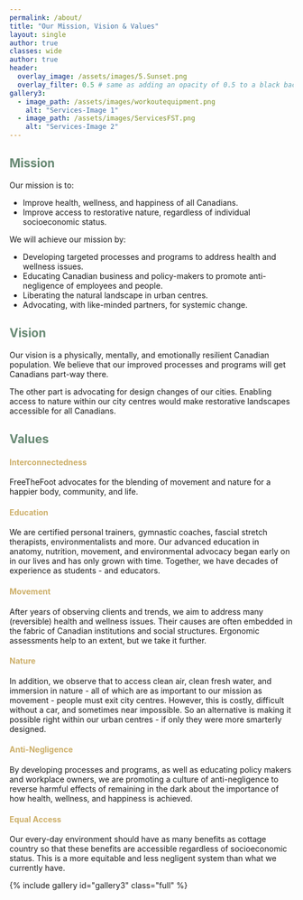 ```yaml
---
permalink: /about/
title: "Our Mission, Vision & Values"
layout: single
author: true
classes: wide
author: true
header:
  overlay_image: /assets/images/5.Sunset.png
  overlay_filter: 0.5 # same as adding an opacity of 0.5 to a black background
gallery3:
  - image_path: /assets/images/workoutequipment.png
    alt: "Services-Image 1"
  - image_path: /assets/images/ServicesFST.png
    alt: "Services-Image 2"
---
```


<h2 style="color:rgb(102, 136, 114);">Mission</h2>

Our mission is to:
<ul>
  <li>Improve health, wellness, and happiness of all Canadians.</li>
  <li>Improve access to restorative nature, regardless of individual socioeconomic status.</li>
</ul>

We will achieve our mission by: 
<ul>
  <li>Developing targeted processes and programs to address health and wellness issues.</li>
  <li>Educating Canadian business and policy-makers to promote anti-negligence of employees and people.</li>
  <li>Liberating the natural landscape in urban centres.</li>
  <li>Advocating, with like-minded partners, for systemic change.</li>
</ul>

<h2 style="color: rgb(102, 136, 114);">Vision</h2>

<p>Our vision is a physically, mentally, and emotionally resilient Canadian population. We believe that our improved processes and programs will get Canadians part-way there.</p> 

<p>The other part is advocating for design changes of our cities. Enabling access to nature within our city centres would make restorative landscapes accessible for all Canadians.</p> 


<h2 style="color: rgb(102, 136, 114);">Values</h2>

<h4 style="color: #cdaf68;">Interconnectedness</h4>
<p>FreeTheFoot advocates for the blending of movement and nature for a happier body, community, and life.</p>

<h4 style="color: #cdaf68;">Education</h4>
<p>We are certified personal trainers, gymnastic coaches, fascial stretch therapists, environmentalists and more. Our advanced education in anatomy, nutrition, movement, and environmental advocacy began early on in our lives and has only grown with time. Together, we have decades of experience as students - and educators.</p> 

<h4 style="color: #cdaf68;">Movement</h4>
After years of observing clients and trends, we aim to address many (reversible) health and wellness issues. Their causes are often embedded in the fabric of Canadian institutions and social structures. Ergonomic assessments help to an extent, but we take it further. 

<h4 style="color: #cdaf68;">Nature</h4>
In addition, we observe that to access clean air, clean fresh water, and immersion in nature - all of which are as important to our mission as movement - people must exit city centres. However, this is costly, difficult without a car, and sometimes near impossible. So an alternative is making it possible right within our urban centres - if only they were more smarterly designed.  

<h4 style="color: #cdaf68;">Anti-Negligence</h4>
By developing processes and programs, as well as educating policy makers and workplace owners, we are promoting a culture of anti-negligence to reverse harmful effects of remaining in the dark about the importance of how health, wellness, and happiness is achieved. 

<h4 style="color: #cdaf68;">Equal Access</h4>
Our every-day environment should have as many benefits as cottage country so that these benefits are accessible regardless of socioeconomic status. This is a more equitable and less negligent system than what we currently have. 

{% include gallery id="gallery3" class="full" %}

